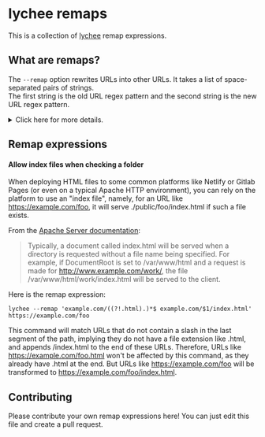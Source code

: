 # lychee remaps

This is a collection of [lychee](https://github.com/lycheeverse/lychee) remap expressions. 

## What are remaps?

The `--remap` option rewrites URLs into other URLs. It takes a list of space-separated pairs of strings.  
The first string is the old URL regex pattern and the second string is the new URL regex pattern.
    
<details>
  <summary>
    Click here for more details.
  </summary>

  In the following example, any match of `example.com` is replaced with `example.org`:
  
  ```bash
  lychee --remap 'example.com example.org' -- https://example.com/sitemap.xml 
  ```
  
  You can use this option multiple times to remap multiple domains and you can use
  regular expressions.
  
  Remap is a powerful feature.
  Instead of just replacing domains, you can also use regular expressions to
  replace parts of the URL.
  
  For more information about the `--remap` option,
  check out the documentation at https://lychee.cli.rs and see [#620](https://github.com/lycheeverse/lychee/pull/620), [#1129](https://github.com/lycheeverse/lychee/issues/1129), and the [example config file](https://github.com/lycheeverse/lychee/blob/4d31fb777dc6ddb0f870336c0875c218c5014624/lychee.example.toml).
</details>

## Remap expressions

#### Allow index files when checking a folder

When deploying HTML files to some common platforms like Netlify or Gitlab Pages (or even on a typical Apache HTTP environment), you can rely on the platform to use an "index file", namely, for an URL like https://example.com/foo, it will serve ./public/foo/index.html if such a file exists.

From the [Apache Server documentation](https://httpd.apache.org/docs/trunk/getting-started.html#content):

> Typically, a document called index.html will be served when a directory is requested without a file name being specified. For example, if DocumentRoot is set to /var/www/html and a request is made for http://www.example.com/work/, the file /var/www/html/work/index.html will be served to the client.

Here is the remap expression:

```
lychee --remap 'example.com/((?!.html).)*$ example.com/$1/index.html' https://example.com/foo
```

This command will match URLs that do not contain a slash in the last segment of the path, implying they do not have a file extension like .html, and appends /index.html to the end of these URLs. Therefore, URLs like https://example.com/foo.html won't be affected by this command, as they already have .html at the end. But URLs like https://example.com/foo will be transformed to https://example.com/foo/index.html.

## Contributing

Please contribute your own remap expressions here! You can just edit this file and create a pull request.



